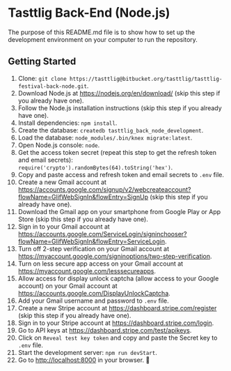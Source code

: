 # Tasttlig Back-End (Node.js)

The purpose of this README.md file is to show how to set up the development environment on your computer to run the repository.

## Getting Started

1. Clone: `git clone https://tasttlig@bitbucket.org/tasttlig/tasttlig-festival-back-node.git`.
2. Download Node.js at <https://nodejs.org/en/download/> (skip this step if you already have one).
3. Follow the Node.js installation instructions (skip this step if you already have one).
4. Install dependencies: `npm install`.
5. Create the database: `createdb tasttlig_back_node_development`.
6. Load the database: `node_modules/.bin/knex migrate:latest`.
7. Open Node.js console: `node`.
8. Get the access token secret (repeat this step to get the refresh token and email secrets): `require('crypto').randomBytes(64).toString('hex')`.
9. Copy and paste access and refresh token and email secrets to `.env` file.
10. Create a new Gmail account at <https://accounts.google.com/signup/v2/webcreateaccount?flowName=GlifWebSignIn&flowEntry=SignUp> (skip this step if you already have one).
11. Download the Gmail app on your smartphone from Google Play or App Store (skip this step if you already have one).
12. Sign in to your Gmail account at <https://accounts.google.com/ServiceLogin/signinchooser?flowName=GlifWebSignIn&flowEntry=ServiceLogin>.
13. Turn off 2-step verification on your Gmail account at <https://myaccount.google.com/signinoptions/two-step-verification>.
14. Turn on less secure app access on your Gmail account at <https://myaccount.google.com/lesssecureapps>.
15. Allow access for display unlock captcha (allow access to your Google account) on your Gmail account at <https://accounts.google.com/DisplayUnlockCaptcha>.
16. Add your Gmail username and password to `.env` file.
17. Create a new Stripe account at <https://dashboard.stripe.com/register> (skip this step if you already have one).
18. Sign in to your Stripe account at <https://dashboard.stripe.com/login>.
19. Go to API keys at <https://dashboard.stripe.com/test/apikeys>.
20. Click on `Reveal test key token` and copy and paste the Secret key to `.env` file.
21. Start the development server: `npm run devStart`.
22. Go to <http://localhost:8000> in your browser. :tada:
